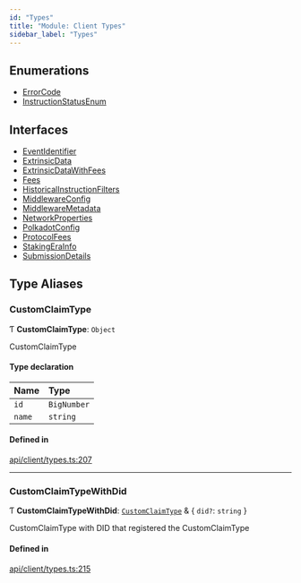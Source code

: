```yaml
---
id: "Types"
title: "Module: Client Types"
sidebar_label: "Types"
---
```


## Enumerations

- [ErrorCode](../../../../enums/API/Client/Types/ErrorCode/ErrorCode.md)
- [InstructionStatusEnum](../../../../enums/API/Client/Types/InstructionStatusEnum/InstructionStatusEnum.md)

## Interfaces

- [EventIdentifier](../../../../interfaces/API/Client/Types/EventIdentifier/EventIdentifier.md)
- [ExtrinsicData](../../../../interfaces/API/Client/Types/ExtrinsicData/ExtrinsicData.md)
- [ExtrinsicDataWithFees](../../../../interfaces/API/Client/Types/ExtrinsicDataWithFees/ExtrinsicDataWithFees.md)
- [Fees](../../../../interfaces/API/Client/Types/Fees/Fees.md)
- [HistoricalInstructionFilters](../../../../interfaces/API/Client/Types/HistoricalInstructionFilters/HistoricalInstructionFilters.md)
- [MiddlewareConfig](../../../../interfaces/API/Client/Types/MiddlewareConfig/MiddlewareConfig.md)
- [MiddlewareMetadata](../../../../interfaces/API/Client/Types/MiddlewareMetadata/MiddlewareMetadata.md)
- [NetworkProperties](../../../../interfaces/API/Client/Types/NetworkProperties/NetworkProperties.md)
- [PolkadotConfig](../../../../interfaces/API/Client/Types/PolkadotConfig/PolkadotConfig.md)
- [ProtocolFees](../../../../interfaces/API/Client/Types/ProtocolFees/ProtocolFees.md)
- [StakingEraInfo](../../../../interfaces/API/Client/Types/StakingEraInfo/StakingEraInfo.md)
- [SubmissionDetails](../../../../interfaces/API/Client/Types/SubmissionDetails/SubmissionDetails.md)

## Type Aliases

### CustomClaimType

Ƭ **CustomClaimType**: `Object`

CustomClaimType

#### Type declaration

| Name | Type |
| :------ | :------ |
| `id` | `BigNumber` |
| `name` | `string` |

#### Defined in

[api/client/types.ts:207](https://github.com/PolymeshAssociation/polymesh-sdk/blob/f8a937f04/src/api/client/types.ts#L207)

___

### CustomClaimTypeWithDid

Ƭ **CustomClaimTypeWithDid**: [`CustomClaimType`](Types.md#customclaimtype) & \{ `did?`: `string`  }

CustomClaimType with DID that registered the CustomClaimType

#### Defined in

[api/client/types.ts:215](https://github.com/PolymeshAssociation/polymesh-sdk/blob/f8a937f04/src/api/client/types.ts#L215)
